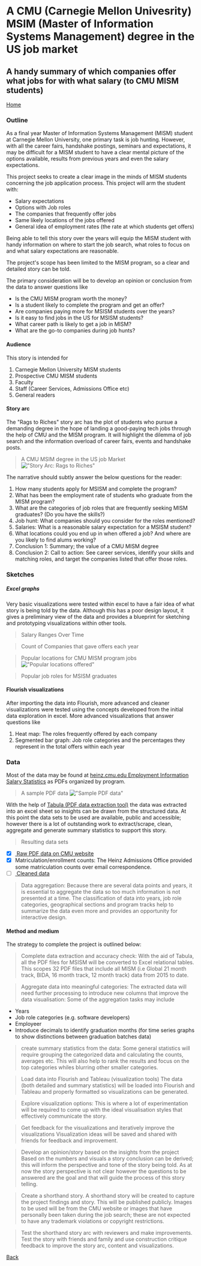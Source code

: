 # A CMU (Carnegie Mellon Univesrity) MSIM (Master of Information Systems Management) degree in the US job market
## A handy summary of which companies offer what jobs for with what salary (to CMU MISM students)

[Home](readme.md)

### Outline
As a final year Master of Information Systems Management (MISM) student at Carnegie Mellon University, one primary task is job hunting. However, with all the career fairs, handshake postings, seminars and expectations, it may be difficult for a MISM student to have a clear mental picture of the options available, results from previous years and even the salary expectations. 

This project seeks to create a clear image in the minds of MISM students concerning the job application process. 
This project will arm the student with:
- Salary expectations
- Options with Job roles
- The companies that frequently offer jobs
- Same likely locations of the jobs offered
- General idea of employment rates (the rate at which students get offers)

Being able to tell this story over the years will equip the MISM student with handy information on where to start the job search, what roles to focus on and what salary expectations are reasonable.

The project's scope has been limited to the MISM program, so a clear and detailed story can be told.

The primary consideration will be to develop an opinion or conclusion from the data to answer questions like
- Is the CMU MISM program worth the money? 
- Is a student likely to complete the program and get an offer?
- Are companies paying more for MSISM students over the years?
- Is it easy to find jobs in the US for MSISM students?
- What career path is likely to get a job in MISM?
- What are the go-to companies during job hunts?

#### Audience
This story is intended for 
1. Carnegie Mellon University MISM students
2. Prospective CMU MISM students
3. Faculty 
4. Staff (Career Services, Admissions Office etc)
5. General readers

#### Story arc 
The "Rags to Riches" story arc has the plot of students who pursue a demanding degree in the hope of landing a good-paying tech jobs through the help of CMU and the MISM program.
It will highlight the dilemma of job search and the information overload of career fairs, events and handshake posts.

> A CMU MSIM degree in the US job Market
!["Story Arc: Rags to Riches"](../../img/project/storyArc.jpg)


The narrative should subtly answer the below questions for the reader:
1. How many students apply for MSISM and complete the program?
2. What has been the employment rate of students who graduate from the MISM program?
3. What are the categories of job roles that are frequently seeking MISM graduates? (Do you have the skills?)
4. Job hunt: What companies should you consider for the roles mentioned?
5. Salaries: What is a reasonable salary expectation for a MSISM student?
6. What locations could you end up in when offered a job? And where are you likely to find alums working?
7. Conclusion 1: Summary; the value of a CMU MISM degree
8. Conclusion 2: Call to action: See career services, identify your skills and matching roles, and target the companies listed that offer those roles.

### Sketches

##### Excel graphs
Very basic visualizations were tested within excel to have a fair idea of what story is being told by the data.
Although this has a poor design layout, it gives a preliminary view of the data and provides a blueprint for sketching and prototyping visualizations within other tools.

> Salary Ranges Over Time
<div class="flourish-embed flourish-chart" data-src="visualisation/11290923"><script src="https://public.flourish.studio/resources/embed.js"></script></div>
<!--!["Salary Range over Time"](../../img/project/SalaryRangesOverTime.png)-->

> Count of Companies that gave offers each year
<div class="flourish-embed" data-src="visualisation/11291041"><script src="https://public.flourish.studio/resources/embed.js"></script></div>
<!--!["Count of Companies that offer jobs"](../../img/project/NumberOfEmployersPerYear.png)-->

> Popular locations for CMU MISM program jobs
!["Popular locations offered"](../../img/project/OffersAndLocations.png)

> Popular job roles for MSISM graduates 
<div class="flourish-embed" data-src="visualisation/11291097"><script src="https://public.flourish.studio/resources/embed.js"></script></div>
<!--["Job roles represented"](../../img/project/jobRolesRepresentedBar.png)-->

#### Flourish visualizations
After importing the data into Flourish, more advanced and cleaner visualizations were tested using the concepts developed from the initial data exploration in excel.
More advanced visualizations that answer questions like
1. Heat map: The roles frequently offered by each company 
2. Segmented bar graph: Job role categories and the percentages they represent in the total offers within each year


### Data

Most of the data may be found at <a href="https://www.heinz.cmu.edu/current-students/career-services/employment-information-salary-statistics" target="_blank">heinz.cmu.edu Employment Information Salary Statistics</a> as PDFs organized by program.

> A sample PDF data
!["Sample PDF data"](../../img/project/sampleDataPdf.png)

With the help of <a href="https://tabula.technology/" target="_blank"> Tabula (PDF data extraction tool)</a> the data was extracted into an excel sheet so insights can be drawn from the structured data.
At this point the data sets to be used are available, public and accessible; however there is a lot of outstanding work to extract/scrape, clean, aggregate and generate summary statistics to support this story.

> Resulting data sets
- [X] <a href="https://www.heinz.cmu.edu/current-students/career-services/employment-information-salary-statistics" target="_blank"> Raw PDF data on CMU website</a>
- [X]  Matriculation/enrollment counts: The Heinz Admissions Office provided some matriculation counts over email correspondence.
- [ ] <a href="https://docs.google.com/spreadsheets/d/1tBsIfc-lboYxNFbu3CW3X2cO1hVZPUelgzTBsIz3ZP8/edit?usp=sharing" target="_blank"> Cleaned data</a>

> Data aggregation:
Because there are several data points and years, it is essential to aggregate the data so too much information is not presented at a time. The classification of data into years, job role categories, geographical sections and program tracks help to summarize the data even more and provides an opportunity for interactive design.

#### Method and medium
The strategy to complete the project is outlined below:
> Complete data extraction and accuracy check:
With the aid of Tabula, all the PDF files for MSISM will be converted to Excel relational tables.
This scopes 32 PDF files that include all MISM (i.e Global 21 month track, BIDA, 16 month track, 12 month track) data from 2015 to date.

> Aggregate data into meaningful categories:
The extracted data will need further processing to introduce new columns that improve the data visualisation:
Some of the aggregation tasks may include
-  Years
-  Job role categories (e.g. software developers)
-  Employeer 
-  Introduce decimals to identify graduation months (for time series graphs to show distinctions between graduation batches data)

> create summary statistics from the data:
Some general statistics will require grouping the categorized data and calculating the counts, averages etc.
This will also help to rank the results and focus on the top categories whiles blurring other smaller categories.

> Load data into Flourish and Tableau (visualization tools)
The data (both detailed and summary statistics) will be loaded into Flourish and Tableau and properly formatted so visualizations can be generated.

> Explore visualization options:
This is where a lot of experimentation will be required to come up with the ideal visualisation styles that effectively communicate the story. 

> Get feedback for the visualizations and iteratively improve the visualizations
Visualization ideas will be saved and shared with friends for feedback and improvement.

> Develop an opinion/story based on the insights from the project
Based on the numbers and visuals a story conclusion can be derived; this will inform the perspective and tone of the story being told. As at now the story perspective is not clear however the questions to be answered are the goal and that will guide the process of this story telling.

> Create a shorthand story.
A shorthand story will be created to capture the project findings and story. This will be published publicly.
Images to be used will be from the CMU website or images that have personally been taken during the job search; these are not expected to have any trademark violations or copyright restrictions.

> Test the shorthand story arc with reviewers and make improvements.
Test the story with friends and family and use construction critique feedback to improve the story arc, content and visualizations.


[Back](readme.md)



